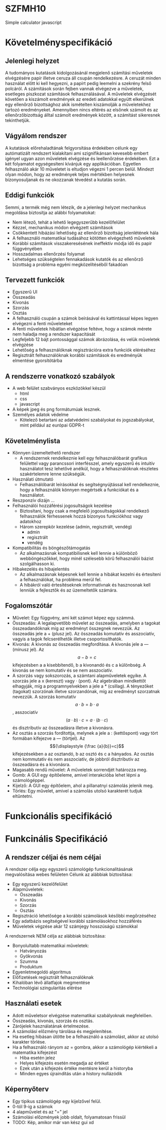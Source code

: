 # SZFMH10
Simple calculator javascript

# Követelményspecifikáció

## Jelenlegi helyzet 
A tudományos kutatások kidolgozásánál megjelenő számítási műveletek elvégzésére papír illetve ceruza áll csupán rendelkezésre. A ceruzát minden használat előtt ki kell hegyezni, a papírt pedig leemelni a szekrény felső polcáról. A számítások során fejben vannak elvégezve a műveletek, esetleges piszkozat számítások felhasználásával. A műveletek elvégzését követően a kiszámolt eredmények az eredeti adatokkal együtt elkerülnek egy ellenőrző bizottsághoz akik ismételten kiszámolják a műveletekhez tartozó eredményeket. Amennyiben nincs eltérés az elsőnek számolt és az ellenőrzőbizottság álltal számolt eredmények között, a számítást sikeresnek tekinthetjük.

## Vágyálom rendszer 
A kutatások előrehaladtának felgyorsítása érdekében célunk egy autómatizált rendszert kialakítani ami szignifikánsan kevesebb embert igényel ugyan azon műveletek elvégzése és leellenőrzése érdekében. Ezt a két folyamatot egységesíteni kívánjuk egy applikációban. Egyetlen felhasználó akár 10 műveletet is eltudjon végezni 1 percen belül. Mindezt olyan módon, hogy az eredmények teljes mértékben helyesnek bizonyosuljanak és ne okozzanak tévedést a kutatás során.

## Eddigi funkciók
Semmi, a termék még nem létezik, de a jelenlegi helyzet mechanikus megoldása biztosítja az alábbi folyamatokat:
+ Nem létező, tehát a lehető legegyszerűbb kezelőfelület
+ Kézzel, mechanikus módon elvégzett számítások
+ Csökkentett hibázási lehetőség az ellenőrző bizottság jelenlétének hála
+ A felhasználó matematikai tudásához kötötten elvégezhető műveletek
+ Korábbi számítások visszakeresésének ineffektív módja idő és papír függvényében
+ Hosszadalmas ellenőrzési folyamat
+ Lehetséges szükségtelen fennakadások kutatók és az ellenőrző bizottság a probléma egyéni megközelítéséből fakadóan

## Tervezett funkciók

+ Egyszerű UI
+ Összeadás
+ Kivonás
+ Szorzás
+ Osztás
+ A felhasználó csupán a számok beírásával és kattintással képes legyen elvégezni a fenti műveleteket
+ A fenti műveletek hibátlan elvégzése feltéve, hogy a számok mérete nem haladja meg a rendszer kapacitását
+ Legfeljebb 12 bájt pontossággal számok ábrázolása, és velük műveletek elvégzése
+ Lehetőség a felhasználóknak regisztrációra extra funkciók eléréséhez
+ Regisztrált felhasználóknak korábbi számítások és eredményük elmentése gyorsítótárba 

## A rendszerre vonatkozó szabályok
- A web felület szabványos eszközökkel készül
  - html
  - css
  - javascript 
- A képek jpeg és png formátumúak lesznek.
- Személyes adatok védelme
  - Kötelező betartani az adatvédelmi szabályokat és jogszabályokat, mint például az európai GDPR-t

## Követelménylista
- Könnyen üzemeltethető rendszer
  - A rendszernek rendelkeznie kell egy felhasználóbarát grafikus felülettel vagy parancssori interfésszel, amely egyszerű és intuitív használatot tesz lehetővé anélkül, hogy a felhasználóknak részletes szakértelemre lenne szükségük.
- Használati útmutató
  - Felhasználóbarát leírásokkal és segítségnyújtással kell rendelkeznie, hogy a felhasználók könnyen megértsék a funkciókat és a használatot.
- Reszponzív dizájn ...
- Felhasználói hozzáférési jogosultságok kezelése
  - Biztosítani, hogy csak a megfelelő jogosultságokkal rendelkező felhasználók férhessenek hozzá bizonyos funkciókhoz vagy adatokhoz
  - Három szerepkör kezelése (admin, regisztrált, vendég)
    - admin
    - regisztrált
    - vendég
- Kompatibilitás és böngészőtámogatás
  - Az alkalmazásnak kompatibilisnek kell lennie a különböző webböngészőkkel, hogy minél szélesebb körű felhasználói bázist szolgálhasson ki.
- Hibakezelés és hibajelentés
  - Az alkalmazásnak képesnek kell lennie a hibákat kezelni és értesíteni a felhasználókat, ha probléma merül fel.
  - A hibákról való értesítéseknek informatívnak és hasznosnak kell lenniük a fejlesztők és az üzemeltetők számára.

## Fogalomszótár

- Művelet: Egy függvény, ami két számot képez egy számmá.
- Összeadás: A legalapvetőbb művelet az összeadás, amelyben a tagokat összeadandóknak míg az eredményt összegnek nevezzük. Az összeadás jele a + (plusz jel). 
  Az összeadás komutatív és asszociatív, vagyis a tagok felcserélhetők illetve csoportosíthatók.
- Kivonás: A kivonás az összeadás megfordítása. A kivonás jele a — (mínusz jel). Az $${\displaystyle a-b=c}$$ kifejezésben a a kisebbítendő, b a kivonandó és c a különbség.
  A kivonás se nem komutatív és se nem asszociatív.
- A szorzás vagy sokszorozás, a számtani alapműveletek egyike. A szorzás jele a x (kereszt) vagy · (pont). Az algebrában mindkettőt elhagyják, míg a programnyelvekben a jele a * (csillag). A tényezőket (tagokat) szorzónak illetve szorzandónak, míg az eredményt szorzatnak nevezzük.
  A szorzás komutatív $${\displaystyle a\cdot b=b\cdot a}$$, asszociatív $${\displaystyle (a\cdot b)\cdot c=a\cdot (b\cdot c)}$$ és disztributív az összeadásra illetve a kivonásra.
- Az osztás a szorzás fordítottja, melynek a jele a : (kettőspont) vagy tört formában kifejezve a — (törtjel). Az $${\displaystyle {\frac {a}{b}}=c}$$ kifejezésekben a az osztandó, b az osztó és c a hányados.
  Az osztás nem kommutatív és nem asszociatív, de jobbról disztributív az összeadásra és a kivonásra. 
- Magasabb rendű művelet: A műveletek sorrendjét határozza meg.
- Gomb: A GUI egy építőeleme, amivel interakcióba lehet lépni a számológéppel.
- Kijelző: A GUI egy építőelem, ahol a pillanatnyi számolás jelenik meg.
- Törlés: Egy művelet, amivel a számolás utolsó karakterét tudjuk eltűntetni.

# Funkcionális specifikáció

# Funkcinális Specifikáció

## A rendszer céljai és nem céljai

A rendszer célja egy egyszerű számológép funkcionalitásának megvalósítása webes felületen
Célunk az alábbiak biztosítása:
 + Egy egyszerű kezelőfelület
 + Alapműveletek:
     + Összeadás
     + Kivonás
     + Szorzás
     + Osztás
 + Regisztráció lehetősége a korábbi számolások későbbi megőrzéséhez
 + Egy adatbázis segítségével korábbi számolásokhoz hozzáférés
 + Műveletek végzése akár 12 számjegy hosszúságú számokkal

A rendszernek NEM célja az alábbiak biztosítása:
+ Bonyolultabb matematikai műveletek:
    + Hatványozás
    + Gyökvonás
    + Szumma
    + Produktum
+ Egyenletmegoldó algoritmus
+ Előfizetések regisztrált felhasználóknak
+ Kihalóban lévő állatfajok megmentése
+ Technológiai szingularitás elérése

## Használati esetek
- Adott műveletsor elvégzése matematikai szabályoknak megfelelően.
- Összeadás, kivonás, szorzás és osztás.
- Zárójelek használatának értelmezése.
- A számolási előzmény tárolása és megjelenítése.
- Ha esetleg hibásan ütötte be a felhasználó a számolást, akkor az utolsó karakter törlése.
- Ha a felhasználó rányom az = gombra, akkor a számológép kiértékeli a matematika kifejezést
  - Hiba esetén jelez
  - Helyes kifejezés esetén megadja az értéket
  - Ezek után a kifejezés értéke mentésre kerül a historyba
  - Minden egyes újraindítás után a history nullázódik

## Képernyőterv
- Egy tipikus számológép egy kijelzővel felül.
- 0-tól 9-ig a számok
- 4 alapművelet és az "=" jel
- Számolási előzmények jobb oldalt, folyamatosan frissül
- TODO: Kép, amikor már van kész gui xd
